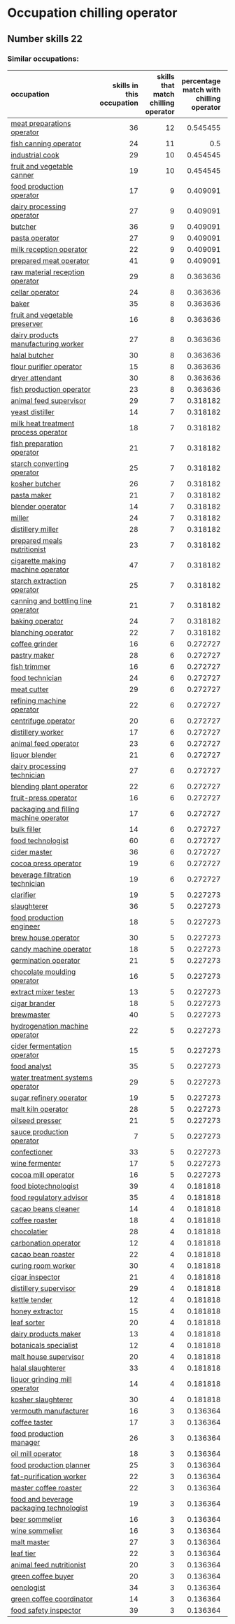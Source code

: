 # Occupation chilling operator
## Number skills 22
### Similar occupations:
| occupation                                                                              |   skills in this occupation |   skills that match chilling operator |   percentage match with chilling operator |   skills not in chilling operator |
|:----------------------------------------------------------------------------------------|----------------------------:|--------------------------------------:|------------------------------------------:|----------------------------------:|
| [meat preparations operator](meat_preparations_operator.md)                             |                          36 |                                    12 |                                  0.545455 |                                24 |
| [fish canning operator](fish_canning_operator.md)                                       |                          24 |                                    11 |                                  0.5      |                                13 |
| [industrial cook](industrial_cook.md)                                                   |                          29 |                                    10 |                                  0.454545 |                                19 |
| [fruit and vegetable canner](fruit_and_vegetable_canner.md)                             |                          19 |                                    10 |                                  0.454545 |                                 9 |
| [food production operator](food_production_operator.md)                                 |                          17 |                                     9 |                                  0.409091 |                                 8 |
| [dairy processing operator](dairy_processing_operator.md)                               |                          27 |                                     9 |                                  0.409091 |                                18 |
| [butcher](butcher.md)                                                                   |                          36 |                                     9 |                                  0.409091 |                                27 |
| [pasta operator](pasta_operator.md)                                                     |                          27 |                                     9 |                                  0.409091 |                                18 |
| [milk reception operator](milk_reception_operator.md)                                   |                          22 |                                     9 |                                  0.409091 |                                13 |
| [prepared meat operator](prepared_meat_operator.md)                                     |                          41 |                                     9 |                                  0.409091 |                                32 |
| [raw material reception operator](raw_material_reception_operator.md)                   |                          29 |                                     8 |                                  0.363636 |                                21 |
| [cellar operator](cellar_operator.md)                                                   |                          24 |                                     8 |                                  0.363636 |                                16 |
| [baker](baker.md)                                                                       |                          35 |                                     8 |                                  0.363636 |                                27 |
| [fruit and vegetable preserver](fruit_and_vegetable_preserver.md)                       |                          16 |                                     8 |                                  0.363636 |                                 8 |
| [dairy products manufacturing worker](dairy_products_manufacturing_worker.md)           |                          27 |                                     8 |                                  0.363636 |                                19 |
| [halal butcher](halal_butcher.md)                                                       |                          30 |                                     8 |                                  0.363636 |                                22 |
| [flour purifier operator](flour_purifier_operator.md)                                   |                          15 |                                     8 |                                  0.363636 |                                 7 |
| [dryer attendant](dryer_attendant.md)                                                   |                          30 |                                     8 |                                  0.363636 |                                22 |
| [fish production operator](fish_production_operator.md)                                 |                          23 |                                     8 |                                  0.363636 |                                15 |
| [animal feed supervisor](animal_feed_supervisor.md)                                     |                          29 |                                     7 |                                  0.318182 |                                22 |
| [yeast distiller](yeast_distiller.md)                                                   |                          14 |                                     7 |                                  0.318182 |                                 7 |
| [milk heat treatment process operator](milk_heat_treatment_process_operator.md)         |                          18 |                                     7 |                                  0.318182 |                                11 |
| [fish preparation operator](fish_preparation_operator.md)                               |                          21 |                                     7 |                                  0.318182 |                                14 |
| [starch converting operator](starch_converting_operator.md)                             |                          25 |                                     7 |                                  0.318182 |                                18 |
| [kosher butcher](kosher_butcher.md)                                                     |                          26 |                                     7 |                                  0.318182 |                                19 |
| [pasta maker](pasta_maker.md)                                                           |                          21 |                                     7 |                                  0.318182 |                                14 |
| [blender operator](blender_operator.md)                                                 |                          14 |                                     7 |                                  0.318182 |                                 7 |
| [miller](miller.md)                                                                     |                          24 |                                     7 |                                  0.318182 |                                17 |
| [distillery miller](distillery_miller.md)                                               |                          28 |                                     7 |                                  0.318182 |                                21 |
| [prepared meals nutritionist](prepared_meals_nutritionist.md)                           |                          23 |                                     7 |                                  0.318182 |                                16 |
| [cigarette making machine operator](cigarette_making_machine_operator.md)               |                          47 |                                     7 |                                  0.318182 |                                40 |
| [starch extraction operator](starch_extraction_operator.md)                             |                          25 |                                     7 |                                  0.318182 |                                18 |
| [canning and bottling line operator](canning_and_bottling_line_operator.md)             |                          21 |                                     7 |                                  0.318182 |                                14 |
| [baking operator](baking_operator.md)                                                   |                          24 |                                     7 |                                  0.318182 |                                17 |
| [blanching operator](blanching_operator.md)                                             |                          22 |                                     7 |                                  0.318182 |                                15 |
| [coffee grinder](coffee_grinder.md)                                                     |                          16 |                                     6 |                                  0.272727 |                                10 |
| [pastry maker](pastry_maker.md)                                                         |                          28 |                                     6 |                                  0.272727 |                                22 |
| [fish trimmer](fish_trimmer.md)                                                         |                          16 |                                     6 |                                  0.272727 |                                10 |
| [food technician](food_technician.md)                                                   |                          24 |                                     6 |                                  0.272727 |                                18 |
| [meat cutter](meat_cutter.md)                                                           |                          29 |                                     6 |                                  0.272727 |                                23 |
| [refining machine operator](refining_machine_operator.md)                               |                          22 |                                     6 |                                  0.272727 |                                16 |
| [centrifuge operator](centrifuge_operator.md)                                           |                          20 |                                     6 |                                  0.272727 |                                14 |
| [distillery worker](distillery_worker.md)                                               |                          17 |                                     6 |                                  0.272727 |                                11 |
| [animal feed operator](animal_feed_operator.md)                                         |                          23 |                                     6 |                                  0.272727 |                                17 |
| [liquor blender](liquor_blender.md)                                                     |                          21 |                                     6 |                                  0.272727 |                                15 |
| [dairy processing technician](dairy_processing_technician.md)                           |                          27 |                                     6 |                                  0.272727 |                                21 |
| [blending plant operator](blending_plant_operator.md)                                   |                          22 |                                     6 |                                  0.272727 |                                16 |
| [fruit-press operator](fruit-press_operator.md)                                         |                          16 |                                     6 |                                  0.272727 |                                10 |
| [packaging and filling machine operator](packaging_and_filling_machine_operator.md)     |                          17 |                                     6 |                                  0.272727 |                                11 |
| [bulk filler](bulk_filler.md)                                                           |                          14 |                                     6 |                                  0.272727 |                                 8 |
| [food technologist](food_technologist.md)                                               |                          60 |                                     6 |                                  0.272727 |                                54 |
| [cider master](cider_master.md)                                                         |                          36 |                                     6 |                                  0.272727 |                                30 |
| [cocoa press operator](cocoa_press_operator.md)                                         |                          19 |                                     6 |                                  0.272727 |                                13 |
| [beverage filtration technician](beverage_filtration_technician.md)                     |                          19 |                                     6 |                                  0.272727 |                                13 |
| [clarifier](clarifier.md)                                                               |                          19 |                                     5 |                                  0.227273 |                                14 |
| [slaughterer](slaughterer.md)                                                           |                          36 |                                     5 |                                  0.227273 |                                31 |
| [food production engineer](food_production_engineer.md)                                 |                          18 |                                     5 |                                  0.227273 |                                13 |
| [brew house operator](brew_house_operator.md)                                           |                          30 |                                     5 |                                  0.227273 |                                25 |
| [candy machine operator](candy_machine_operator.md)                                     |                          18 |                                     5 |                                  0.227273 |                                13 |
| [germination operator](germination_operator.md)                                         |                          21 |                                     5 |                                  0.227273 |                                16 |
| [chocolate moulding operator](chocolate_moulding_operator.md)                           |                          16 |                                     5 |                                  0.227273 |                                11 |
| [extract mixer tester](extract_mixer_tester.md)                                         |                          13 |                                     5 |                                  0.227273 |                                 8 |
| [cigar brander](cigar_brander.md)                                                       |                          18 |                                     5 |                                  0.227273 |                                13 |
| [brewmaster](brewmaster.md)                                                             |                          40 |                                     5 |                                  0.227273 |                                35 |
| [hydrogenation machine operator](hydrogenation_machine_operator.md)                     |                          22 |                                     5 |                                  0.227273 |                                17 |
| [cider fermentation operator](cider_fermentation_operator.md)                           |                          15 |                                     5 |                                  0.227273 |                                10 |
| [food analyst](food_analyst.md)                                                         |                          35 |                                     5 |                                  0.227273 |                                30 |
| [water treatment systems operator](water_treatment_systems_operator.md)                 |                          29 |                                     5 |                                  0.227273 |                                24 |
| [sugar refinery operator](sugar_refinery_operator.md)                                   |                          19 |                                     5 |                                  0.227273 |                                14 |
| [malt kiln operator](malt_kiln_operator.md)                                             |                          28 |                                     5 |                                  0.227273 |                                23 |
| [oilseed presser](oilseed_presser.md)                                                   |                          21 |                                     5 |                                  0.227273 |                                16 |
| [sauce production operator](sauce_production_operator.md)                               |                           7 |                                     5 |                                  0.227273 |                                 2 |
| [confectioner](confectioner.md)                                                         |                          33 |                                     5 |                                  0.227273 |                                28 |
| [wine fermenter](wine_fermenter.md)                                                     |                          17 |                                     5 |                                  0.227273 |                                12 |
| [cocoa mill operator](cocoa_mill_operator.md)                                           |                          16 |                                     5 |                                  0.227273 |                                11 |
| [food biotechnologist](food_biotechnologist.md)                                         |                          39 |                                     4 |                                  0.181818 |                                35 |
| [food regulatory advisor](food_regulatory_advisor.md)                                   |                          35 |                                     4 |                                  0.181818 |                                31 |
| [cacao beans cleaner](cacao_beans_cleaner.md)                                           |                          14 |                                     4 |                                  0.181818 |                                10 |
| [coffee roaster](coffee_roaster.md)                                                     |                          18 |                                     4 |                                  0.181818 |                                14 |
| [chocolatier](chocolatier.md)                                                           |                          28 |                                     4 |                                  0.181818 |                                24 |
| [carbonation operator](carbonation_operator.md)                                         |                          12 |                                     4 |                                  0.181818 |                                 8 |
| [cacao bean roaster](cacao_bean_roaster.md)                                             |                          22 |                                     4 |                                  0.181818 |                                18 |
| [curing room worker](curing_room_worker.md)                                             |                          30 |                                     4 |                                  0.181818 |                                26 |
| [cigar inspector](cigar_inspector.md)                                                   |                          21 |                                     4 |                                  0.181818 |                                17 |
| [distillery supervisor](distillery_supervisor.md)                                       |                          29 |                                     4 |                                  0.181818 |                                25 |
| [kettle tender](kettle_tender.md)                                                       |                          12 |                                     4 |                                  0.181818 |                                 8 |
| [honey extractor](honey_extractor.md)                                                   |                          15 |                                     4 |                                  0.181818 |                                11 |
| [leaf sorter](leaf_sorter.md)                                                           |                          20 |                                     4 |                                  0.181818 |                                16 |
| [dairy products maker](dairy_products_maker.md)                                         |                          13 |                                     4 |                                  0.181818 |                                 9 |
| [botanicals specialist](botanicals_specialist.md)                                       |                          12 |                                     4 |                                  0.181818 |                                 8 |
| [malt house supervisor](malt_house_supervisor.md)                                       |                          20 |                                     4 |                                  0.181818 |                                16 |
| [halal slaughterer](halal_slaughterer.md)                                               |                          33 |                                     4 |                                  0.181818 |                                29 |
| [liquor grinding mill operator](liquor_grinding_mill_operator.md)                       |                          14 |                                     4 |                                  0.181818 |                                10 |
| [kosher slaughterer](kosher_slaughterer.md)                                             |                          30 |                                     4 |                                  0.181818 |                                26 |
| [vermouth manufacturer](vermouth_manufacturer.md)                                       |                          16 |                                     3 |                                  0.136364 |                                13 |
| [coffee taster](coffee_taster.md)                                                       |                          17 |                                     3 |                                  0.136364 |                                14 |
| [food production manager](food_production_manager.md)                                   |                          26 |                                     3 |                                  0.136364 |                                23 |
| [oil mill operator](oil_mill_operator.md)                                               |                          18 |                                     3 |                                  0.136364 |                                15 |
| [food production planner](food_production_planner.md)                                   |                          25 |                                     3 |                                  0.136364 |                                22 |
| [fat-purification worker](fat-purification_worker.md)                                   |                          22 |                                     3 |                                  0.136364 |                                19 |
| [master coffee roaster](master_coffee_roaster.md)                                       |                          22 |                                     3 |                                  0.136364 |                                19 |
| [food and beverage packaging technologist](food_and_beverage_packaging_technologist.md) |                          19 |                                     3 |                                  0.136364 |                                16 |
| [beer sommelier](beer_sommelier.md)                                                     |                          16 |                                     3 |                                  0.136364 |                                13 |
| [wine sommelier](wine_sommelier.md)                                                     |                          16 |                                     3 |                                  0.136364 |                                13 |
| [malt master](malt_master.md)                                                           |                          27 |                                     3 |                                  0.136364 |                                24 |
| [leaf tier](leaf_tier.md)                                                               |                          22 |                                     3 |                                  0.136364 |                                19 |
| [animal feed nutritionist](animal_feed_nutritionist.md)                                 |                          20 |                                     3 |                                  0.136364 |                                17 |
| [green coffee buyer](green_coffee_buyer.md)                                             |                          20 |                                     3 |                                  0.136364 |                                17 |
| [oenologist](oenologist.md)                                                             |                          34 |                                     3 |                                  0.136364 |                                31 |
| [green coffee coordinator](green coffee coordinator.md)                                 |                          14 |                                     3 |                                  0.136364 |                                11 |
| [food safety inspector](food_safety_inspector.md)                                       |                          39 |                                     3 |                                  0.136364 |                                36 |
